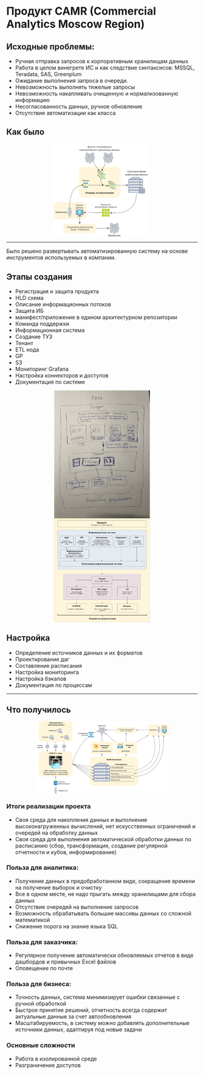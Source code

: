 # Продукт CAMR (Commercial Analytics Moscow Region)

## Исходные проблемы:
- Ручная отправка запросов к корпоративным хранилищам данных
- Работа в целом винегрете ИС и как следствие синтаксисов: MSSQL, Teradata, SAS, Greenplum
- Ожидание выполнения запроса в очереди.
- Невозможность выполнять тяжелые запросы
- Невозможность накапливать очищенную и нормализованную информацию
- Несогласованность данных, ручное обновление
- Отсутствие автоматизации как класса


## Как было

<img src="data/camr_diag_as_is.png" width="50%" style="display: block; margin: auto;">

-----

Было решено развертывать автоматизированную систему на основе инструментов используемых в компании. 

## Этапы создания
- Регистрация и защита продукта
- HLD схема
- Описание информационных потоков
- Защита ИБ
- манифест/приложение в едином архитектурном репозитории
- Команда поддержки
- Информационная система
- Создание ТУЗ
- Тенант
- ETL нода
- GP
- S3
- Мониторинг Grafana
- Настройка коннекторов и доступов
- Документация по системе
 
<img src="data/step_camr_sketch.jpg" width="50%" style="display: block; margin: auto;">

<img src="data/camr_block_schema.png" width="50%" style="display: block; margin: auto;">

## Настройка
- Определение источников данных и их форматов
- Проектирование даг
- Составление расписания
- Настройка мониторинга
- Настройка бэкапов
- Документация по процессам

-----

## Что получилось

<img src="data/camr_diag_to_be.png" width="70%" style="display: block; margin: auto;">

### Итоги реализации проекта
- Своя среда для накопления данных и выполнения высоконагруженных вычислений, нет искусственных ограничений и очередей на обработку данных
- Своя среда для выполнения автоматической обработки данных по расписанию (сбор, трансформация, создание регулярной отчетности и кубов, информирование)
 
 
### Польза для аналитика:
- Получение данных в предобработанном виде, сокращение времени на получение выборок и очистку
- Все в одном месте, не надо прыгать между хранилищами для сбора данных
- Отсутствие очередей на выполнение запросов
- Возможность обрабатывать большие массивы данных со сложной математикой
- Снижение порога на знание языка SQL 
 
### Польза для заказчика:
- Регулярное получение автоматически обновляемых отчетов в виде дашбордов и привычных Excel файлов
- Оповещение по почте
 
### Польза для бизнеса:
- Точность данных, система минимизирует ошибки связанные с ручной обработкой
- Быстрое принятие решений, отчетность всегда содержит актуальные данные за счет автообновления
- Масштабируемость, в систему можно добавлять дополнительные источники данных, адаптируя под новые задачи

### Основные сложности
- Работа в изолированной среде
- Разграничение доступов
